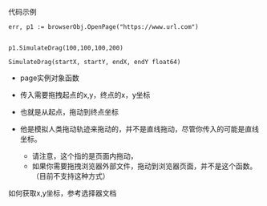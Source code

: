 



代码示例

```
err, p1 := browserObj.OpenPage("https://www.url.com")


p1.SimulateDrag(100,100,100,200)
```





```
SimulateDrag(startX, startY, endX, endY float64) 
```

- page实例对象函数

- 传入需要拖拽起点的x,y，终点的x，y坐标

- 也就是从起点，拖动到终点坐标

- 他是模拟人类拖动轨迹来拖动的，并不是直线拖动，尽管你传入的可能是直线坐标。

  - 请注意，这个指的是页面内拖动，
  - 如果你需要拖拽浏览器外部文件，拖动到浏览器页面，并不是这个函数。（目前不支持这种方式）

  

  



如何获取x,y坐标，参考选择器文档